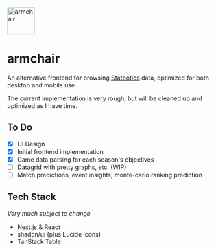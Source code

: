 <picture>
  <source width="64" media="(prefers-color-scheme: dark)" srcset="https://github.com/trevnels/armchair/assets/25140503/66b5728d-c0e6-41b4-8c00-4ae793387d60">
  <source width="64" media="(prefers-color-scheme: light)" srcset="https://github.com/trevnels/armchair/assets/25140503/d07fd12f-7282-4c4f-bf9c-4e9c6e1b541c">
  <img width="64" alt="armchair" src="https://github.com/trevnels/armchair/assets/25140503/66b5728d-c0e6-41b4-8c00-4ae793387d60">
</picture>

# armchair

An alternative frontend for browsing [Statbotics](https://www.statbotics.io/) data, optimized for both desktop and mobile use.

The current implementation is very rough, but will be cleaned up and optimized as I have time.

## To Do
- [x] UI Design
- [x] Initial frontend implementation
- [x] Game data parsing for each season's objectives
- [ ] Datagrid with pretty graphs, etc. (WIP)
- [ ] Match predictions, event insights, monte-carlo ranking prediction

## Tech Stack
*Very much subject to change*

- Next.js & React
- shadcn/ui (plus Lucide icons)
- TanStack Table
